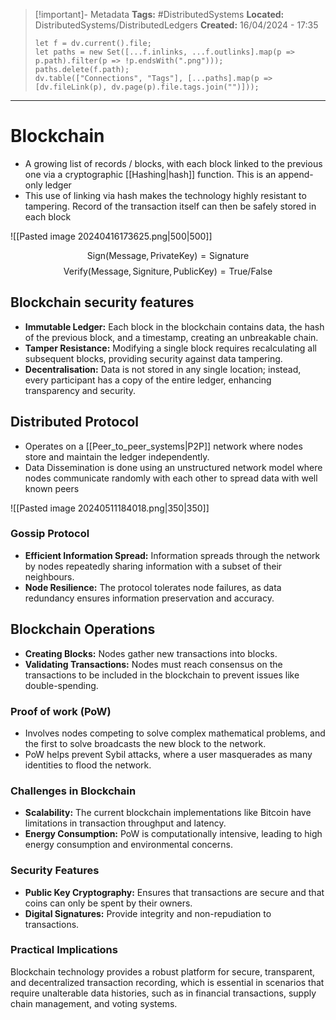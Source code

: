 > [!important]- Metadata
> **Tags:** #DistributedSystems 
> **Located:** DistributedSystems/DistributedLedgers
> **Created:** 16/04/2024 - 17:35
> ```dataviewjs
> let f = dv.current().file;
> let paths = new Set([...f.inlinks, ...f.outlinks].map(p => p.path).filter(p => !p.endsWith(".png")));
> paths.delete(f.path);
> dv.table(["Connections", "Tags"], [...paths].map(p => [dv.fileLink(p), dv.page(p).file.tags.join("")]));
> ```

___
# Blockchain
- A growing list of records / blocks, with each block linked to the previous one via a cryptographic [[Hashing|hash]] function. This is an append-only ledger
- This use of linking via hash makes the technology highly resistant to tampering. Record of the transaction itself can then be safely stored in each block 

![[Pasted image 20240416173625.png|500|500]]


$$\text{Sign}(\text{Message},\text{PrivateKey})=\text{Signature}$$
$$\text{Verify}(\text{Message},\text{Signiture},\text{PublicKey})=\text{True}/\text{False}$$

## Blockchain security features
- **Immutable Ledger:** Each block in the blockchain contains data, the hash of the previous block, and a timestamp, creating an unbreakable chain.
- **Tamper Resistance:** Modifying a single block requires recalculating all subsequent blocks, providing security against data tampering.
- **Decentralisation:** Data is not stored in any single location; instead, every participant has a copy of the entire ledger, enhancing transparency and security.



## Distributed Protocol
- Operates on a [[Peer_to_peer_systems|P2P]] network where nodes store and maintain the ledger independently.
- Data Dissemination is done using an unstructured network model where nodes communicate randomly with each other to spread data with well known peers

![[Pasted image 20240511184018.png|350|350]]
### Gossip Protocol
- **Efficient Information Spread:** Information spreads through the network by nodes repeatedly sharing information with a subset of their neighbours.
- **Node Resilience:** The protocol tolerates node failures, as data redundancy ensures information preservation and accuracy.

## Blockchain Operations

- **Creating Blocks:** Nodes gather new transactions into blocks.
- **Validating Transactions:** Nodes must reach consensus on the transactions to be included in the blockchain to prevent issues like double-spending.

### Proof of work (PoW)
- Involves nodes competing to solve complex mathematical problems, and the first to solve broadcasts the new block to the network.
- PoW helps prevent Sybil attacks, where a user masquerades as many identities to flood the network.

### Challenges in Blockchain

- **Scalability:** The current blockchain implementations like Bitcoin have limitations in transaction throughput and latency.
- **Energy Consumption:** PoW is computationally intensive, leading to high energy consumption and environmental concerns.

### Security Features

- **Public Key Cryptography:** Ensures that transactions are secure and that coins can only be spent by their owners.
- **Digital Signatures:** Provide integrity and non-repudiation to transactions.

### Practical Implications

Blockchain technology provides a robust platform for secure, transparent, and decentralized transaction recording, which is essential in scenarios that require unalterable data histories, such as in financial transactions, supply chain management, and voting systems.
